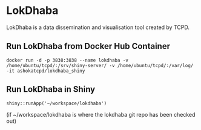 # LokDhaba

LokDhaba is a data dissemination and visualisation tool created by TCPD.

## Run LokDhaba from Docker Hub Container
```
docker run -d -p 3838:3838 --name lokdhaba -v /home/ubuntu/tcpd/:/srv/shiny-server/ -v /home/ubuntu/tcpd/:/var/log/ -it ashokatcpd/lokdhaba_shiny
```

## Run LokDhaba in Shiny
```
shiny::runApp('~/workspace/lokdhaba')
```
(if ~/workspace/lokdhaba is where the lokdhaba git repo has been checked out)
